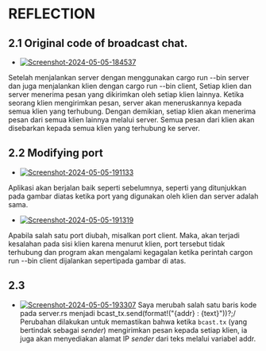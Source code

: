 # REFLECTION

## 2.1 Original code of broadcast chat.

- <a href="https://ibb.co/t4TsDFg"><img src="https://i.ibb.co/379NcQ2/Screenshot-2024-05-05-184537.png" alt="Screenshot-2024-05-05-184537" border="0"></a>

Setelah menjalankan server dengan menggunakan cargo run --bin server dan juga menjalankan klien dengan cargo run --bin client, Setiap klien dan server menerima pesan yang dikirimkan oleh setiap klien lainnya. Ketika seorang klien mengirimkan pesan, server akan meneruskannya kepada semua klien yang terhubung. Dengan demikian, setiap klien akan menerima pesan dari semua klien lainnya melalui server. Semua pesan dari klien akan disebarkan kepada semua klien yang terhubung ke server.


## 2.2 Modifying port

- <a href="https://ibb.co/SDg8R1k"><img src="https://i.ibb.co/mrKw6Yn/Screenshot-2024-05-05-191133.png" alt="Screenshot-2024-05-05-191133" border="0"></a>

Aplikasi akan berjalan baik seperti sebelumnya, seperti yang ditunjukkan pada gambar diatas ketika port yang digunakan oleh klien dan server adalah sama.


- <a href="https://ibb.co/D1mCp5S"><img src="https://i.ibb.co/x2wjHJR/Screenshot-2024-05-05-191319.png" alt="Screenshot-2024-05-05-191319" border="0"></a>

Apabila salah satu port diubah, misalkan port client. Maka, akan terjadi kesalahan pada sisi klien karena menurut klien, port tersebut tidak terhubung dan program akan mengalami kegagalan ketika perintah cargon run --bin client dijalankan sepertipada gambar di atas.


## 2.3 

- <a href="https://ibb.co/pbftHDK"><img src="https://i.ibb.co/8NrWy3x/Screenshot-2024-05-05-193307.png" alt="Screenshot-2024-05-05-193307" border="0"></a>
Saya merubah salah satu baris kode pada server.rs menjadi bcast_tx.send(format!("{addr} : {text}"))?;/ Perubahan dilakukan untuk memastikan bahwa ketika `bcast.tx` (yang bertindak sebagai *sender*) mengirimkan pesan kepada setiap klien, ia juga akan menyediakan alamat IP *sender* dari teks melalui variabel addr.